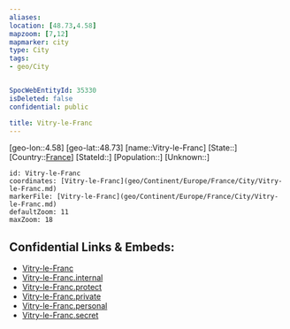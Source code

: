 ```yaml
---
aliases: 
location: [48.73,4.58]
mapzoom: [7,12] 
mapmarker: city 
type: City
tags:
- geo/City


SpocWebEntityId: 35330
isDeleted: false
confidential: public

title: Vitry-le-Franc
---
```

[geo-lon::4.58]
[geo-lat::48.73]
[name::Vitry-le-Franc]
[State::]
[Country::[France](geo/Continent/Europe/France.md)]
[StateId::]
[Population::]
[Unknown::]


```leaflet
id: Vitry-le-Franc
coordinates: [Vitry-le-Franc](geo/Continent/Europe/France/City/Vitry-le-Franc.md)
markerFile: [Vitry-le-Franc](geo/Continent/Europe/France/City/Vitry-le-Franc.md)
defaultZoom: 11 
maxZoom: 18
```


## Confidential Links & Embeds: 
- [Vitry-le-Franc](../../../../../../_public/geo/Continent/Europe/France/City/Vitry-le-Franc.md) 
- [Vitry-le-Franc.internal](../../../../../../_internal/geo/Continent/Europe/France/City/Vitry-le-Franc.internal.md) 
- [Vitry-le-Franc.protect](../../../../../../_protect/geo/Continent/Europe/France/City/Vitry-le-Franc.protect.md) 
- [Vitry-le-Franc.private](../../../../../../_private/geo/Continent/Europe/France/City/Vitry-le-Franc.private.md) 
- [Vitry-le-Franc.personal](../../../../../../_personal/geo/Continent/Europe/France/City/Vitry-le-Franc.personal.md) 
- [Vitry-le-Franc.secret](../../../../../../_secret/geo/Continent/Europe/France/City/Vitry-le-Franc.secret.md) 
